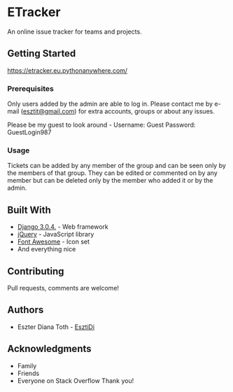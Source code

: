 # ETracker

An online issue tracker for teams and projects.

## Getting Started

https://etracker.eu.pythonanywhere.com/

### Prerequisites

Only users added by the admin are able to log in. Please contact me by e-mail (esztit@gmail.com) for extra accounts, groups or about any issues.

Please be my guest to look around - 
Username: Guest
Password: GuestLogin987

### Usage

Tickets can be added by any member of the group and can be seen only by the members of that group.
They can be edited or commented on by any member but can be deleted only by the member who added it or by the admin.

## Built With

* [Django 3.0.4.](https://www.djangoproject.com/) - Web framework
* [jQuery](https://jquery.com/) - JavaScript library
* [Font Awesome](https://fontawesome.com/) - Icon set
* And everything nice

## Contributing

Pull requests, comments are welcome!

## Authors

* Eszter Diana Toth - [EsztiDi](https://github.com/EsztiDi)

## Acknowledgments

* Family
* Friends
* Everyone on Stack Overflow
Thank you!
